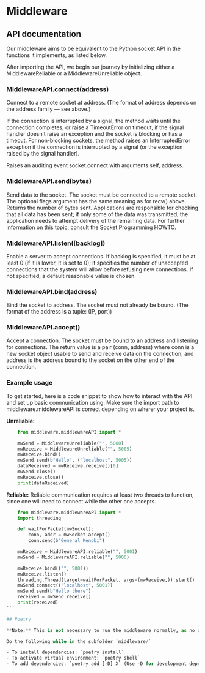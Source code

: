 # Middleware

## API documentation

Our middleware aims to be equivalent to the Python socket API in the functions it implements, as listed below.

After importing the API, we begin our journey by initializing either a MiddlewareReliable or a MiddlewareUnreliable object.

### MiddlewareAPI.connect(address)

Connect to a remote socket at address. (The format of address depends on the address family — see above.)

If the connection is interrupted by a signal, the method waits until the connection completes, or raise a TimeoutError on timeout, if the signal handler doesn’t raise an exception and the socket is blocking or has a timeout. For non-blocking sockets, the method raises an InterruptedError exception if the connection is interrupted by a signal (or the exception raised by the signal handler).

Raises an auditing event socket.connect with arguments self, address.

### MiddlewareAPI.send(bytes)

Send data to the socket. The socket must be connected to a remote socket. The optional flags argument has the same meaning as for recv() above. Returns the number of bytes sent. Applications are responsible for checking that all data has been sent; if only some of the data was transmitted, the application needs to attempt delivery of the remaining data. For further information on this topic, consult the Socket Programming HOWTO.

### MiddlewareAPI.listen([backlog])

Enable a server to accept connections. If backlog is specified, it must be at least 0 (if it is lower, it is set to 0); it specifies the number of unaccepted connections that the system will allow before refusing new connections. If not specified, a default reasonable value is chosen.

### MiddlewareAPI.bind(address)

Bind the socket to address. The socket must not already be bound. (The format of the address is a tuple: (IP, port))

### MiddlewareAPI.accept()

Accept a connection. The socket must be bound to an address and listening for connections. The return value is a pair (conn, address) where conn is a new socket object usable to send and receive data on the connection, and address is the address bound to the socket on the other end of the connection.

### Example usage

To get started, here is a code snippet to show how to interact with the API and set up basic communication using:
Make sure the import path to middleware.middlewareAPI is correct depending on wherer your project is.

**Unreliable:**

```python
    from middleware.middlewareAPI import *

    mwSend = MiddlewareUnreliable("", 5000)
    mwReceive = MiddlewareUnreliable("", 5005)
    mwReceive.bind()
    mwSend.send(b"Hello", ("localhost", 5005))
    dataReceived = mwReceive.receive()[0]
    mwSend.close()
    mwReceive.close()
    print(dataReceived)
```

**Reliable:**
Reliable communication requires at least two threads to function, since one will need to connect while the other one accepts.

````python
    from middleware.middlewareAPI import *
    import threading

    def waitForPacket(mwSocket):
        conn, addr = mwSocket.accept()
        conn.send(b"General Kenobi")

    mwReceive = MiddlewareAPI.reliable("", 5001)
    mwSend = MiddlewareAPI.reliable("", 5006)

    mwReceive.bind(("", 5001))
    mwReceive.listen()
    threading.Thread(target=waitForPacket, args=(mwReceive,)).start()
    mwSend.connect(("localhost", 5001))
    mwSend.send(b"Hello there")
    received = mwSend.receive()
    print(received)
```

## Poetry

**Note:** This is not necessary to run the middleware normally, as no dependencies outside the Python standard library are required!

Do the following while in the subfolder `middleware/`

- To install dependencies: `poetry install`
- To activate virtual environment: `poetry shell`
- To add dependencies: `poetry add [-D] X` (Use -D for development dependencies)

````
